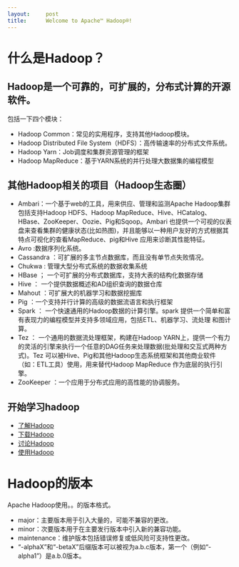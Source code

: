 ```yaml
---
layout:     post
title:      Welcome to Apache™ Hadoop®!
---
```

<div id="article_content" class="article_content clearfix csdn-tracking-statistics" data-pid="blog" data-mod="popu_307" data-dsm="post">
								            <div id="content_views" class="markdown_views prism-atom-one-dark">
							<!-- flowchart 箭头图标 勿删 -->
							<svg xmlns="http://www.w3.org/2000/svg" style="display: none;"><path stroke-linecap="round" d="M5,0 0,2.5 5,5z" id="raphael-marker-block" style="-webkit-tap-highlight-color: rgba(0, 0, 0, 0);"></path></svg>
							<h1 id="什么是hadoop">什么是Hadoop？</h1>



<h2 id="hadoop是一个可靠的可扩展的分布式计算的开源软件">Hadoop是一个可靠的，可扩展的，分布式计算的开源软件。</h2>

<p>包括一下四个模块：</p>

<ul>
<li>Hadoop Common：常见的实用程序，支持其他Hadoop模块。</li>
<li>Hadoop Distributed File System（HDFS）：高传输速率的分布式文件系统。</li>
<li>Hadoop Yarn：Job调度和集群资源管理的框架</li>
<li>Hadoop MapReduce：基于YARN系统的并行处理大数据集的编程模型</li>
</ul>

<h2 id="其他hadoop相关的项目hadoop生态圈">其他Hadoop相关的项目（Hadoop生态圈）</h2>

<ul>
<li>Ambari：一个基于web的工具，用来供应、管理和监测Apache Hadoop集群包括支持Hadoop HDFS、Hadoop MapReduce、Hive、HCatalog、HBase、ZooKeeper、Oozie、Pig和Sqoop。Ambari 也提供一个可视的仪表盘来查看集群的健康状态(比如热图)，并且能够以一种用户友好的方式根据其特点可视化的查看MapReduce、pig和Hive 应用来诊断其性能特征。</li>
<li>Avro :数据序列化系统。</li>
<li>Cassandra ：可扩展的多主节点数据库，而且没有单节点失败情况。</li>
<li>Chukwa : 管理大型分布式系统的数据收集系统</li>
<li>HBase ； 一个可扩展的分布式数据库，支持大表的结构化数据存储</li>
<li>Hive ： 一个提供数据概述和AD组织查询的数据仓库</li>
<li>Mahout ：可扩展大的机器学习和数据挖掘库</li>
<li>Pig ：一个支持并行计算的高级的数据流语言和执行框架</li>
<li>Spark ： 一个快速通用的Hadoop数据的计算引擎。spark 提供一个简单和富有表现力的编程模型并支持多领域应用，包括ETL、机器学习、流处理 和图计算。</li>
<li>Tez ： 一个通用的数据流处理框架，构建在Hadoop YARN上，提供一个有力的灵活的引擎来执行一个任意的DAG任务来处理数据(批处理和交互式两种方式)。Tez 可以被Hive、Pig和其他Hadoop生态系统框架和其他商业软件（如：ETL工具）使用，用来替代Hadoop MapReduce 作为底层的执行引擎。</li>
<li>ZooKeeper ：一个应用于分布式应用的高性能的协调服务。</li>
</ul>



<h2 id="开始学习hadoop">开始学习hadoop</h2>

<ul>
<li><a href="http://hadoop.apache.org/docs/current/" rel="nofollow">了解Hadoop</a></li>
<li><a href="http://hadoop.apache.org/releases.html" rel="nofollow">下载Hadoop</a></li>
<li><a href="http://hadoop.apache.org/mailing_lists.html" rel="nofollow">讨论Hadoop</a></li>
<li><a href="https://wiki.apache.org/hadoop/PoweredBy" rel="nofollow">使用Hadoop</a></li>
</ul>



<h1 id="hadoop的版本">Hadoop的版本</h1>

<p>Apache Hadoop使用。。的版本格式。</p>

<ul>
<li>major：主要版本用于引入大量的，可能不兼容的更改。</li>
<li>minor：次要版本用于在主要发行版本中引入新的兼容功能。</li>
<li>maintenance：维护版本包括错误修复或低风险可支持性更改。</li>
<li>“-alphaX”和“-betaX”后缀版本可以被视为a.b.c版本，第一个（例如“-alpha1”）是a.b.0版本。</li>
</ul>            </div>
						<link href="https://csdnimg.cn/release/phoenix/mdeditor/markdown_views-9e5741c4b9.css" rel="stylesheet">
                </div>